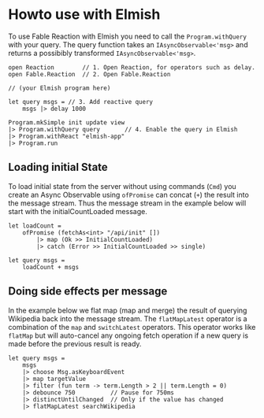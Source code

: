 # Howto use with Elmish

To use Fable Reaction with Elmish you need to call the `Program.withQuery` with your query. The query function takes an `IAsyncObservable<'msg>` and returns a possibibly transformed `IAsyncObservable<'msg>`.

```f#
open Reaction        // 1. Open Reaction, for operators such as delay.
open Fable.Reaction  // 2. Open Fable.Reaction

// (your Elmish program here)

let query msgs = // 3. Add reactive query
    msgs |> delay 1000

Program.mkSimple init update view
|> Program.withQuery query       // 4. Enable the query in Elmish
|> Program.withReact "elmish-app"
|> Program.run
```

## Loading initial State

To load initial state from the server without using commands (`Cmd`) you create an Async Observable using `ofPromise` can concat (`+`) the result into the message stream. Thus the message stream in the example below will start with the initialCountLoaded message.

```f#
let loadCount =
    ofPromise (fetchAs<int> "/api/init" [])
        |> map (Ok >> InitialCountLoaded)
        |> catch (Error >> InitialCountLoaded >> single)

let query msgs =
    loadCount + msgs
```

## Doing side effects per message

In the example below we flat map (map and merge) the result of querying Wikipedia back into the message stream.
The `flatMapLatest` operator is a combination of the `map` and `switchLatest` operators. This operator works like
`flatMap` but will auto-cancel any ongoing fetch operation if a new query is made before the previous result is ready.

```f#
let query msgs =
    msgs
    |> choose Msg.asKeyboardEvent
    |> map targetValue
    |> filter (fun term -> term.Length > 2 || term.Length = 0)
    |> debounce 750          // Pause for 750ms
    |> distinctUntilChanged  // Only if the value has changed
    |> flatMapLatest searchWikipedia

```

